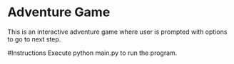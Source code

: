 # Adventure Game
This is an interactive adventure game where user is prompted with options to go to next step.

#Instructions
Execute python main.py to run the program.

